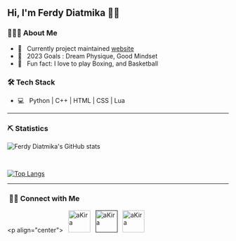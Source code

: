 <h2>Hi, I'm Ferdy Diatmika 🙍👋</h2>

<h3>👨🏻‍💻 About Me </h3>

- 🔭 &nbsp; Currently project maintained [website]
- 👑 &nbsp; 2023 Goals : Dream Physique, Good Mindset
- 🗿 &nbsp; Fun fact: I love to play Boxing, and Basketball

### 🛠 Tech Stack

- 💻 &nbsp; Python | C++ | HTML | CSS | Lua

---

<!-- REAMDE_STATS -->

### ⛏️ Statistics

![Ferdy Diatmika's GitHub stats](https://github-readme-stats.vercel.app/api?username=ferdydiatmika&show_icons=true&theme=tokyonight)

</br> 
  
[![Top Langs](https://github-readme-stats.vercel.app/api/top-langs/?username=ferdydiatmika&layout=compact&text_color=daf7dc&bg_color=151515)](https://github.com/FerdyDiatmika/github-readme-stats)

---

<h3> 🤝🏻 Connect with Me </h3>

<p align="center"> 
 &nbsp; <a href="ferdydiatmika.github.io"><img text-align="center" alt="aKira" width="50px" src="https://img.icons8.com/dusk/100/globe-earth.png" /></a>
&nbsp; <a href=""><img text-align="center" alt="aKira" width="50px" src="https://img.icons8.com/color/100/youtube-play.png" /></a>
&nbsp; <a href="https://instagram.com/ferdydiatmikaa"><img text-align="center" alt="aKira" width="50px" src="https://img.icons8.com/plasticine/100/000000/instagram-new.png" /></a>
 </p>

<!-- END README -->

[website]: https://ferdydiatmika.github.io
[twitter]: https://twitter.com/ferdydiatmikaa
[youtube]: https://youtube.com/
[instagram]: https://instagram.com/ferdydiatmikaa
